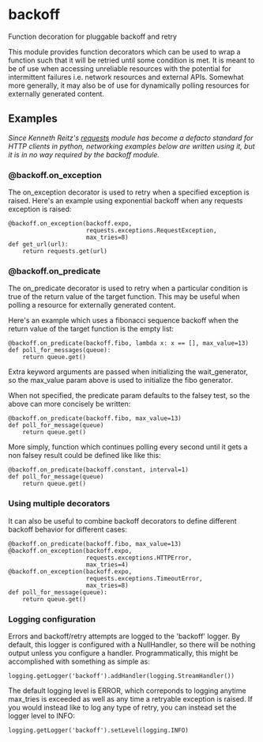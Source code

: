 # backoff

Function decoration for pluggable backoff and retry

This module provides function decorators which can be used to wrap a
function such that it will be retried until some condition is met. It
is meant to be of use when accessing unreliable resources with the
potential for intermittent failures i.e. network resources and external
APIs. Somewhat more generally, it may also be of use for dynamically
polling resources for externally generated content.

## Examples

*Since Kenneth Reitz's [requests](http://python-requests.org) module
has become a defacto standard for HTTP clients in python, networking
examples below are written using it, but it is in no way required by
the backoff module.*

### @backoff.on_exception

The on_exception decorator is used to retry when a specified exception
is raised. Here's an example using exponential backoff when any
requests exception is raised:

    @backoff.on_exception(backoff.expo,
                          requests.exceptions.RequestException,
                          max_tries=8)
    def get_url(url):
        return requests.get(url)

### @backoff.on_predicate

The on_predicate decorator is used to retry when a particular condition
is true of the return value of the target function.  This may be useful
when polling a resource for externally generated content.

Here's an example which uses a fibonacci sequence backoff when the
return value of the target function is the empty list:

    @backoff.on_predicate(backoff.fibo, lambda x: x == [], max_value=13)
    def poll_for_messages(queue):
        return queue.get()

Extra keyword arguments are passed when initializing the
wait_generator, so the max_value param above is used to initialize the
fibo generator.

When not specified, the predicate param defaults to the falsey test,
so the above can more concisely be written:

    @backoff.on_predicate(backoff.fibo, max_value=13)
    def poll_for_message(queue)
        return queue.get()

More simply, function which continues polling every second until it
gets a non falsey result could be defined like like this:

    @backoff.on_predicate(backoff.constant, interval=1)
    def poll_for_message(queue)
        return queue.get()

### Using multiple decorators

It can also be useful to combine backoff decorators to define
different backoff behavior for different cases:

    @backoff.on_predicate(backoff.fibo, max_value=13)
    @backoff.on_exception(backoff.expo,
                          requests.exceptions.HTTPError,
                          max_tries=4)
    @backoff.on_exception(backoff.expo,
                          requests.exceptions.TimeoutError,
                          max_tries=8)
    def poll_for_message(queue):
        return queue.get()

### Logging configuration

Errors and backoff/retry attempts are logged to the 'backoff' logger.
By default, this logger is configured with a NullHandler, so there will
be nothing output unless you configure a handler. Programmatically,
this might be accomplished with something as simple as:

    logging.getLogger('backoff').addHandler(logging.StreamHandler())

The default logging level is ERROR, which correponds to logging anytime
max_tries is exceeded as well as any time a retryable exception is
raised. If you would instead like to log any type of retry, you can
instead set the logger level to INFO:

    logging.getLogger('backoff').setLevel(logging.INFO)

